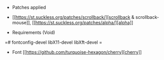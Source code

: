* Patches applied
- [[https://st.suckless.org/patches/scrollback/][scrollback & scrollback-mouse]], [[https://st.suckless.org/patches/alpha/][alpha]]

* Requirements (Void)

=# fontconfig-devel libX11-devel libXft-devel =

* Font
[[https://github.com/turquoise-hexagon/cherry][cherry]]